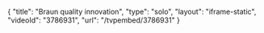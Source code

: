 {
    "title": "Braun  quality innovation",
    "type": "solo",
    "layout": "iframe-static",
    "videoId": "3786931",
    "url": "\/tvpembed\/3786931"
}